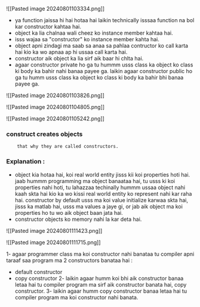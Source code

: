 

![[Pasted image 20240801103334.png]]


- ya function jaissa hi hai hotaa hai laikin technically isssaa function na bol kar constructor kahtaa hai.
- object ka lia chalnaa wali cheez ko instance member kahtaa hai.
- isss wajaa sa "constructor" ko instance member kahta hai.
- object apni zindagi ma saab sa anaa sa pahlaa contructor ko call karta hai kio ka wo apnaa ap hi ussaa call karta hai.
- constructor aik object ka lia sirf aik baar hi chlta hai.
- agaar constructor private ho ga tu hummm usss class ka object ko class ki body ka bahir nahi banaa payee ga. laikin agaar constructor public ho ga tu humm usss class ka object ko class ki body ka bahir bhi banaa payee ga.

![[Pasted image 20240801103826.png]]

![[Pasted image 20240801104805.png]]

![[Pasted image 20240801105242.png]]


### construct creates objects

		that why they are called constructors.
### Explanation :

- object kia hotaa hai, koi real world entity jisss kii koi properties hoti hai. jaab hummm programming ma object banaataa hai, tu usss ki koi properties nahi hoti, tu lahazzaa techinally hummm ussaa object nahi kaah skta hai kio ka wo kissi real world entity ko represent nahi kar raha hai. constructor by default usss ma koi value initialize karwaa skta hai, jisss ka matlab hai, usss ma values a jaye gi, or jab aik object ma koi properties ho tu wo aik object baan jata hai.
- constructor objects ko memory nahi la kar deta hai.

![[Pasted image 20240801111423.png]]

![[Pasted image 20240801111715.png]]


1- agaar programmer class ma koi constructor nahi banataa tu compiler apni taraaf saa program ma 2 constructors banataa hai :
- default constructor
- copy constructor
2- laikin agaar humm koi bhi aik constructor banaa letaa hai tu compiler program ma sirf aik constructor banata hai, copy constructor.
3- laikin agaar humm copy constructor banaa letaa hai tu compiler program ma koi constructor nahi banata.
